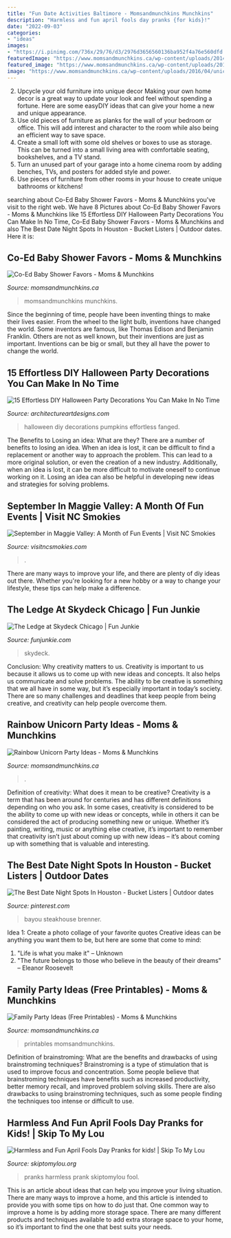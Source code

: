 ```yaml
---
title: "Fun Date Activities Baltimore - Momsandmunchkins Munchkins"
description: "Harmless and fun april fools day pranks {for kids}!"
date: "2022-09-03"
categories:
- "ideas"
images:
- "https://i.pinimg.com/736x/29/76/d3/2976d3656560136ba952f4a76e560dfd.jpg"
featuredImage: "https://www.momsandmunchkins.ca/wp-content/uploads/2014/02/family-party-ideas.jpg"
featured_image: "https://www.momsandmunchkins.ca/wp-content/uploads/2013/03/co-ed-baby-shower-favor-ideas.jpg"
image: "https://www.momsandmunchkins.ca/wp-content/uploads/2016/04/unicorn-party-hero.jpg"
---
```



2. Upcycle your old furniture into unique decor
Making your own home decor is a great way to update your look and feel without spending a fortune. Here are some easyDIY ideas that can give your home a new and unique appearance. 
1. Use old pieces of furniture as planks for the wall of your bedroom or office. This will add interest and character to the room while also being an efficient way to save space.
2. Create a small loft with some old shelves or boxes to use as storage. This can be turned into a small living area with comfortable seating, bookshelves, and a TV stand.
3. Turn an unused part of your garage into a home cinema room by adding benches, TVs, and posters for added style and power.
4. Use pieces of furniture from other rooms in your house to create unique bathrooms or kitchens!

	

		
searching about Co-Ed Baby Shower Favors - Moms &amp; Munchkins you've visit to the right web. We have 8 Pictures about Co-Ed Baby Shower Favors - Moms &amp; Munchkins like 15 Effortless DIY Halloween Party Decorations You Can Make In No Time, Co-Ed Baby Shower Favors - Moms &amp; Munchkins and also The Best Date Night Spots In Houston - Bucket Listers | Outdoor dates. Here it is:
		
    
## Co-Ed Baby Shower Favors - Moms &amp; Munchkins

<img loading=lazy src="https://www.momsandmunchkins.ca/wp-content/uploads/2013/03/co-ed-baby-shower-favor-ideas.jpg" onerror="this.onerror=null;this.src='https://tse2.mm.bing.net/th?id=OIP.VIwXF54jeZoXK-EgaaWdDQHaLH&amp;pid=15.1';" alt="Co-Ed Baby Shower Favors - Moms &amp; Munchkins">

_Source: momsandmunchkins.ca_

>momsandmunchkins munchkins. 

	

Since the beginning of time, people have been inventing things to make their lives easier. From the wheel to the light bulb, inventions have changed the world. Some inventors are famous, like Thomas Edison and Benjamin Franklin. Others are not as well known, but their inventions are just as important. Inventions can be big or small, but they all have the power to change the world.

    
## 15 Effortless DIY Halloween Party Decorations You Can Make In No Time

<img loading=lazy src="https://www.architectureartdesigns.com/wp-content/uploads/2016/10/15-Effortless-DIY-Halloween-Party-Decorations-You-Can-Make-In-No-Time-8.jpg" onerror="this.onerror=null;this.src='https://tse1.mm.bing.net/th?id=OIP.NYRIyB_sxEIaNhM4_Vv5aQHaJQ&amp;pid=15.1';" alt="15 Effortless DIY Halloween Party Decorations You Can Make In No Time">

_Source: architectureartdesigns.com_

>halloween diy decorations pumpkins effortless fanged. 

	

The Benefits to Losing an idea: What are they?
There are a number of benefits to losing an idea. When an idea is lost, it can be difficult to find a replacement or another way to approach the problem. This can lead to a more original solution, or even the creation of a new industry. Additionally, when an idea is lost, it can be more difficult to motivate oneself to continue working on it. Losing an idea can also be helpful in developing new ideas and strategies for solving problems.

    
## September In Maggie Valley: A Month Of Fun Events | Visit NC Smokies

<img loading=lazy src="https://visitncsmokies.com/wp-content/uploads/2019/08/Event_2_Resized.jpg" onerror="this.onerror=null;this.src='https://tse2.mm.bing.net/th?id=OIP.y-y0wcGOsvZr7k2Kp1OhgwHaE7&amp;pid=15.1';" alt="September in Maggie Valley: A Month of Fun Events | Visit NC Smokies">

_Source: visitncsmokies.com_

>. 

	

There are many ways to improve your life, and there are plenty of diy ideas out there. Whether you're looking for a new hobby or a way to change your lifestyle, these tips can help make a difference.

    
## The Ledge At Skydeck Chicago | Fun Junkie

<img loading=lazy src="https://funjunkie.com/wp-content/uploads/2012/12/Skydeck-Chicago-2.jpg" onerror="this.onerror=null;this.src='https://tse3.mm.bing.net/th?id=OIP.1jIlDrlufanF7swZjGbhvQHaLB&amp;pid=15.1';" alt="The Ledge at Skydeck Chicago | Fun Junkie">

_Source: funjunkie.com_

>skydeck. 

	

Conclusion: Why creativity matters to us.
Creativity is important to us because it allows us to come up with new ideas and concepts. It also helps us communicate and solve problems. The ability to be creative is something that we all have in some way, but it’s especially important in today’s society. There are so many challenges and deadlines that keep people from being creative, and creativity can help people overcome them.

    
## Rainbow Unicorn Party Ideas - Moms &amp; Munchkins

<img loading=lazy src="https://www.momsandmunchkins.ca/wp-content/uploads/2016/04/unicorn-party-hero.jpg" onerror="this.onerror=null;this.src='https://tse3.mm.bing.net/th?id=OIP.PJ7cnxjYO_JbOHxAJ3keLQHaLH&amp;pid=15.1';" alt="Rainbow Unicorn Party Ideas - Moms &amp; Munchkins">

_Source: momsandmunchkins.ca_

>. 

	

Definition of creativity: What does it mean to be creative?
Creativity is a term that has been around for centuries and has different definitions depending on who you ask. In some cases, creativity is considered to be the ability to come up with new ideas or concepts, while in others it can be considered the act of producing something new or unique. Whether it’s painting, writing, music or anything else creative, it’s important to remember that creativity isn’t just about coming up with new ideas – it’s about coming up with something that is valuable and interesting.

    
## The Best Date Night Spots In Houston - Bucket Listers | Outdoor Dates

<img loading=lazy src="https://i.pinimg.com/736x/29/76/d3/2976d3656560136ba952f4a76e560dfd.jpg" onerror="this.onerror=null;this.src='https://tse4.mm.bing.net/th?id=OIP.ziQ0R4MI6lI2iExEEOwXpwHaFL&amp;pid=15.1';" alt="The Best Date Night Spots In Houston - Bucket Listers | Outdoor dates">

_Source: pinterest.com_

>bayou steakhouse brenner. 

	

Idea 1: Create a photo collage of your favorite quotes
Creative ideas can be anything you want them to be, but here are some that come to mind: 

1. "Life is what you make it" – Unknown
2. "The future belongs to those who believe in the beauty of their dreams" – Eleanor Roosevelt

    
## Family Party Ideas (Free Printables) - Moms &amp; Munchkins

<img loading=lazy src="https://www.momsandmunchkins.ca/wp-content/uploads/2014/02/family-party-ideas.jpg" onerror="this.onerror=null;this.src='https://tse3.mm.bing.net/th?id=OIP.MaYEd7ZGunkO7VShshi6EAHaNV&amp;pid=15.1';" alt="Family Party Ideas (Free Printables) - Moms &amp; Munchkins">

_Source: momsandmunchkins.ca_

>printables momsandmunchkins. 

	

Definition of brainstroming: What are the benefits and drawbacks of using brainstroming techniques?
Brainstroming is a type of stimulation that is used to improve focus and concentration. Some people believe that brainstroming techniques have benefits such as increased productivity, better memory recall, and improved problem solving skills. There are also drawbacks to using brainstroming techniques, such as some people finding the techniques too intense or difficult to use.

    
## Harmless And Fun April Fools Day Pranks for Kids! | Skip To My Lou

<img loading=lazy src="http://www.skiptomylou.org/wp-content/uploads/2014/03/april-fools-for-kids-1.jpg" onerror="this.onerror=null;this.src='https://tse2.mm.bing.net/th?id=OIP.8OjxnwrztxjrcvCyooFV3wHaKl&amp;pid=15.1';" alt="Harmless and Fun April Fools Day Pranks for kids! | Skip To My Lou">

_Source: skiptomylou.org_

>pranks harmless prank skiptomylou fool. 

	

This is an article about ideas that can help you improve your living situation. There are many ways to improve a home, and this article is intended to provide you with some tips on how to do just that. One common way to improve a home is by adding more storage space. There are many different products and techniques available to add extra storage space to your home, so it’s important to find the one that best suits your needs.

